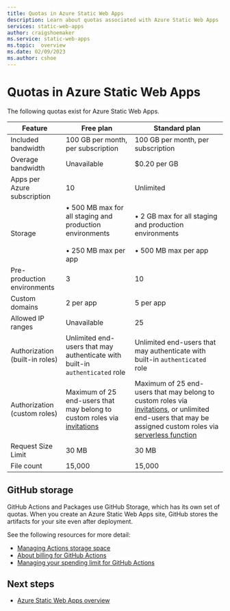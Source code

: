 ```yaml
---
title: Quotas in Azure Static Web Apps
description: Learn about quotas associated with Azure Static Web Apps
services: static-web-apps
author: craigshoemaker
ms.service: static-web-apps
ms.topic:  overview
ms.date: 02/09/2023
ms.author: cshoe
---
```


# Quotas in Azure Static Web Apps

The following quotas exist for Azure Static Web Apps.

| Feature                     | Free plan        | Standard plan |
|-----------------------------|------------------|---------------|
| Included bandwidth          | 100 GB per month, per subscription | 100 GB per month, per subscription |
| Overage bandwidth           | Unavailable      | $0.20 per GB |
| Apps per Azure subscription | 10               | Unlimited |
| Storage | • 500 MB max for all staging and production environments<br><br>• 250 MB max per app | • 2 GB max for all staging and production environments<br><br>• 500 MB max per app |
| Pre-production environments | 3                | 10 |
| Custom domains              | 2 per app        | 5 per app |
| Allowed IP ranges           | Unavailable      | 25 |
| Authorization (built-in roles) | Unlimited end-users that may authenticate with built-in `authenticated` role | Unlimited end-users that may authenticate with built-in `authenticated` role |
| Authorization (custom roles) | Maximum of 25 end-users that may belong to custom roles via [invitations](authentication-custom.md#manage-roles) | Maximum of 25 end-users that may belong to custom roles via [invitations](authentication-custom.md#manage-roles), or unlimited end-users that may be assigned custom roles via [serverless function](authentication-custom.md#manage-roles) |
| Request Size Limit | 30 MB               | 30 MB |
| File count         | 15,000              | 15,000|

## GitHub storage

GitHub Actions and Packages use GitHub Storage, which has its own set of quotas. When you create an Azure Static Web Apps site, GitHub stores the artifacts for your site even after deployment.

See the following resources for more detail:

- [Managing Actions storage space](https://github.community/t5/GitHub-Actions/Managing-Actions-storage-space/td-p/38944)
- [About billing for GitHub Actions](https://help.github.com/github/setting-up-and-managing-billing-and-payments-on-github/about-billing-for-github-actions#about-billing-for-github-actions)
- [Managing your spending limit for GitHub Actions](https://help.github.com/github/setting-up-and-managing-billing-and-payments-on-github/managing-your-spending-limit-for-github-actions)

## Next steps

- [Azure Static Web Apps overview](overview.md)
